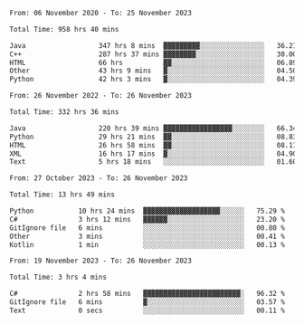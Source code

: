 <!-- https://github.com/lowlighter/metrics -->
<!-- https://www.vectorlogo.zone/ -->
<!-- https://www.svgrepo.com/ -->

<!--
🔗 &nbsp;**Connect with me**
&nbsp; <p align="left">
        &nbsp;&nbsp;
        <span>
            <img align="center"
                src="https://user-images.githubusercontent.com/60324635/179626886-1219e9ee-75c0-42ed-a26b-d4ef24ed306c.svg"
                height="30px"/>
            ini.ivi@yandex.ru
        </span>
        &nbsp;&nbsp;&nbsp;
        <span>
            <img align="center"
                    src="https://user-images.githubusercontent.com/60324635/179626979-f490e684-520a-46a3-9f2e-1b3d291b8372.svg"
                    height="30px"/>
            https://t.me/limenitiz
        </span>
</p>

-->

<!-- 
![Metrics](/github-metrics.svg)
<br>

![Wwakatime stats](https://github-readme-stats-taupe-two.vercel.app/api/wakatime?username=limenitiz&hide_title=true&hide_border=true&langs_count=5&bg_color=00000000&text_color=777) 
-->

<!--
🛠️ &nbsp;**Languages and Tools**
<p align="left">
    <a href="https://git-scm.com/" target="_blank" rel="noreferrer">
        <img src="https://www.vectorlogo.zone/logos/git-scm/git-scm-icon.svg"
            alt="git" width="40" height="40" />
    </a>
    <a href="https://www.java.com" target="_blank" rel="noreferrer"> <img
            src="https://raw.githubusercontent.com/devicons/devicon/master/icons/java/java-original.svg"
            alt="java" width="40" height="40" /> </a>
    <a href="https://spring.io/" target="_blank" rel="noreferrer">
        <img src="https://www.vectorlogo.zone/logos/springio/springio-icon.svg"
            alt="spring" width="40" height="40" />
    </a>
    <a href="https://www.python.org" target="_blank" rel="noreferrer">
        <img src="https://raw.githubusercontent.com/devicons/devicon/master/icons/python/python-original.svg"
            alt="python" width="40" height="40" />
    </a>
    <a href="https://www.mysql.com/" target="_blank" rel="noreferrer">
        <img src="https://raw.githubusercontent.com/devicons/devicon/master/icons/mysql/mysql-original-wordmark.svg"
            alt="mysql" width="40" height="40" />
    </a>
    <a href="https://www.postgresql.org" target="_blank" rel="noreferrer">
        <img src="https://raw.githubusercontent.com/devicons/devicon/master/icons/postgresql/postgresql-original-wordmark.svg"
            alt="postgresql" width="40" height="40" />
    </a>
    <a href="https://www.mongodb.com/" target="_blank" rel="noreferrer">
        <img src="https://raw.githubusercontent.com/devicons/devicon/master/icons/mongodb/mongodb-original-wordmark.svg"
            alt="mongodb" width="40" height="40" />
    </a>
    <a href="https://www.docker.com/" target="_blank" rel="noreferrer">
        <img src="https://raw.githubusercontent.com/devicons/devicon/master/icons/docker/docker-original-wordmark.svg"
            alt="docker" width="40" height="40" />
    </a>
    <a href="https://www.gnu.org/software/bash/" target="_blank" rel="noreferrer">
        <img src="https://www.vectorlogo.zone/logos/gnu_bash/gnu_bash-icon.svg"
            alt="bash" width="40" height="40" />
    </a>
    <a href="https://kafka.apache.org/" target="_blank" rel="noreferrer">
        <img src="https://www.vectorlogo.zone/logos/apache_kafka/apache_kafka-icon.svg"
            alt="kafka" width="40" height="40" />
    </a>
</p>

<br>

-->

<!--START_SECTION:waka-readme-stats-total-->
<!--END_SECTION:waka-readme-stats-total-->

<!--START_SECTION:wakaReadmeTotal-->

```txt
From: 06 November 2020 - To: 25 November 2023

Total Time: 958 hrs 40 mins

Java                  347 hrs 8 mins  ▓▓▓▓▓▓▓▓▓░░░░░░░░░░░░░░░░   36.21 %
C++                   287 hrs 37 mins ▓▓▓▓▓▓▓▓░░░░░░░░░░░░░░░░░   30.00 %
HTML                  66 hrs          ▓▓░░░░░░░░░░░░░░░░░░░░░░░   06.89 %
Other                 43 hrs 9 mins   ▓░░░░░░░░░░░░░░░░░░░░░░░░   04.50 %
Python                42 hrs 3 mins   ▓░░░░░░░░░░░░░░░░░░░░░░░░   04.39 %
```

<!--END_SECTION:wakaReadmeTotal-->

<!--START_SECTION:wakaReadmeYear-->

```txt
From: 26 November 2022 - To: 26 November 2023

Total Time: 332 hrs 36 mins

Java                  220 hrs 39 mins ▓▓▓▓▓▓▓▓▓▓▓▓▓▓▓▓▓░░░░░░░░   66.34 %
Python                29 hrs 21 mins  ▓▓░░░░░░░░░░░░░░░░░░░░░░░   08.83 %
HTML                  26 hrs 58 mins  ▓▓░░░░░░░░░░░░░░░░░░░░░░░   08.11 %
XML                   16 hrs 17 mins  ▓░░░░░░░░░░░░░░░░░░░░░░░░   04.90 %
Text                  5 hrs 18 mins   ░░░░░░░░░░░░░░░░░░░░░░░░░   01.60 %
```

<!--END_SECTION:wakaReadmeYear-->

<!--START_SECTION:wakaReadmeMonth-->

```txt
From: 27 October 2023 - To: 26 November 2023

Total Time: 13 hrs 49 mins

Python           10 hrs 24 mins  ▓▓▓▓▓▓▓▓▓▓▓▓▓▓▓▓▓▓▓░░░░░░   75.29 %
C#               3 hrs 12 mins   ▓▓▓▓▓▓░░░░░░░░░░░░░░░░░░░   23.20 %
GitIgnore file   6 mins          ░░░░░░░░░░░░░░░░░░░░░░░░░   00.80 %
Other            3 mins          ░░░░░░░░░░░░░░░░░░░░░░░░░   00.41 %
Kotlin           1 min           ░░░░░░░░░░░░░░░░░░░░░░░░░   00.13 %
```

<!--END_SECTION:wakaReadmeMonth-->

<!--START_SECTION:wakaReadmeWeek-->

```txt
From: 19 November 2023 - To: 26 November 2023

Total Time: 3 hrs 4 mins

C#               2 hrs 58 mins   ▓▓▓▓▓▓▓▓▓▓▓▓▓▓▓▓▓▓▓▓▓▓▓▓░   96.32 %
GitIgnore file   6 mins          ▓░░░░░░░░░░░░░░░░░░░░░░░░   03.57 %
Text             0 secs          ░░░░░░░░░░░░░░░░░░░░░░░░░   00.11 %
```

<!--END_SECTION:wakaReadmeWeek-->

